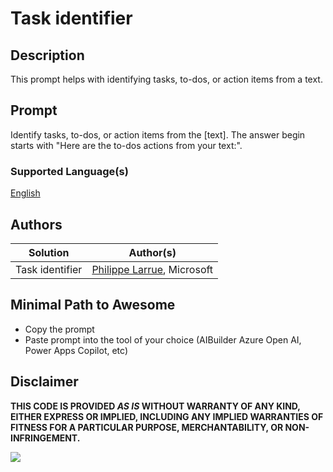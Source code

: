 # Task identifier

## Description

This prompt helps with identifying tasks, to-dos, or action items from a text.

## Prompt

Identify tasks, to-dos, or action items from the [text].
The answer begin starts with "Here are the to-dos actions from your text:".

### Supported Language(s)

[English](./en-us/prompt.md)

## Authors

Solution|Author(s)
--------|---------
Task identifier | [Philippe Larrue](https://github.com/Phil-cmd), Microsoft

## Minimal Path to Awesome

* Copy the prompt
* Paste prompt into the tool of your choice (AIBuilder Azure Open AI, Power Apps Copilot, etc)

## Disclaimer

**THIS CODE IS PROVIDED *AS IS* WITHOUT WARRANTY OF ANY KIND, EITHER EXPRESS OR IMPLIED, INCLUDING ANY IMPLIED WARRANTIES OF FITNESS FOR A PARTICULAR PURPOSE, MERCHANTABILITY, OR NON-INFRINGEMENT.**

<img src="https://m365-visitor-stats.azurewebsites.net/powerplatform-prompts/samples/ai-builder/task-identifier" aria-hidden="true" />
